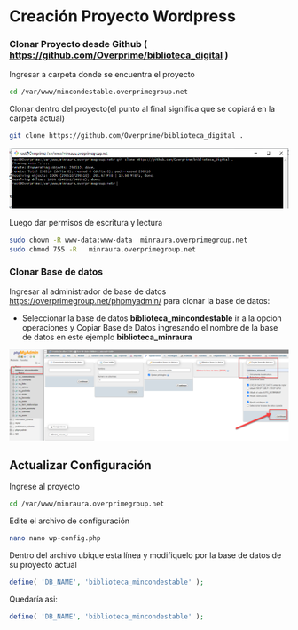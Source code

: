 Creación Proyecto Wordpress
======

### Clonar Proyecto desde Github ( https://github.com/Overprime/biblioteca_digital )

Ingresar a carpeta donde se encuentra el proyecto
```bash
cd /var/www/mincondestable.overprimegroup.net
```

Clonar dentro del proyecto(el punto al final significa que se copiará en la carpeta actual)
```bash
git clone https://github.com/Overprime/biblioteca_digital .
```
![](image.png)


Luego dar permisos de escritura y lectura
```bash
sudo chown -R www-data:www-data  minraura.overprimegroup.net
sudo chmod 755 -R   minraura.overprimegroup.net
```

### Clonar Base de datos
Ingresar al administrador de base de datos  https://overprimegroup.net/phpmyadmin/ para clonar la base de datos:

* Seleccionar la base de datos **biblioteca_mincondestable** ir a la opcion operaciones y Copiar Base de Datos ingresando el nombre de la base de datos en este ejemplo **biblioteca_minraura**

![](phpmyadmin.png)

## Actualizar Configuración 

Ingrese al proyecto
```bash
cd /var/www/minraura.overprimegroup.net
```

Edite el archivo de configuración
```bash
nano nano wp-config.php
```

Dentro del archivo ubique esta línea y modifiquelo por la base de datos de su proyecto actual
```php
define( 'DB_NAME', 'biblioteca_mincondestable' );
```

Quedaría asi:
```php
define( 'DB_NAME', 'biblioteca_mincondestable' );
```








